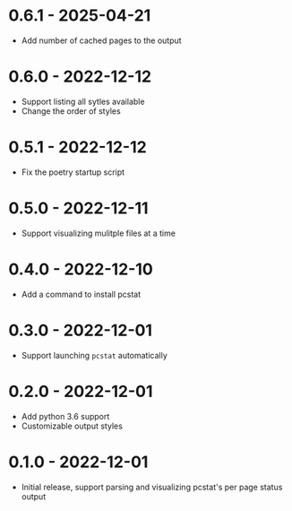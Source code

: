 # 0.6.1 - 2025-04-21
* Add number of cached pages to the output
# 0.6.0 - 2022-12-12
* Support listing all sytles available
* Change the order of styles
# 0.5.1 - 2022-12-12
* Fix the poetry startup script
# 0.5.0 - 2022-12-11
* Support visualizing mulitple files at a time
# 0.4.0 - 2022-12-10
* Add a command to install pcstat
# 0.3.0 - 2022-12-01
* Support launching `pcstat` automatically
# 0.2.0 - 2022-12-01
* Add python 3.6 support
* Customizable output styles
# 0.1.0 - 2022-12-01
* Initial release, support parsing and visualizing pcstat's per page status output